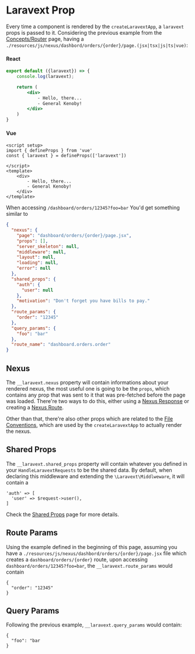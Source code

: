 # Laravext Prop

Every time a component is rendered by the `createLaravextApp`, a `laravext` props is passed to it. Considering the previous example from the [Concepts/Router](/concepts/router) page, having a `./resources/js/nexus/dashbord/orders/{order}/page.(jsx|tsx|js|ts|vue)`:

<!-- tabs:start -->
<!-- @todo -->
#### **React**

```jsx
export default ({laravext}) => {
    console.log(laravext);

    return (
        <div>
            - Hello, there...
            - General Kenoby!
        </div>
    )
}
```

#### **Vue**
<!-- @todo -->

```vue
<script setup>
import { defineProps } from 'vue'
const { laravext } = defineProps(['laravext'])

</script>
<template>
    <div>
        - Hello, there...
        - General Kenoby!
    </div>
</template>
```

<!-- tabs:end -->


When accessing `/dashboard/orders/12345?foo=bar`
You'd get something similar to

```json
{
  "nexus": {
    "page": "dashboard/orders/{order}/page.jsx",
    "props": [],
    "server_skeleton": null,
    "middleware": null,
    "layout": null,
    "loading": null,
    "error": null
  },
  "shared_props": {
    "auth": {
      "user": null
    },
    "motivation": "Don't forget you have bills to pay."
  },
  "route_params": {
    "order": "12345"
  },
  "query_params": {
    "foo": "bar"
  },
  "route_name": "dashboard.orders.order"
}
```

## Nexus 

The `__laravext.nexus` property will contain informations about your rendered nexus, the most useful one is going to be the `props`, which contains any prop that was sent to it that was pre-fetched before the page was loaded. There're two ways to do this, either using a [Nexus Response](/tools/nexus-response.md) or creating a [Nexus Route](/tools/routing?id=nexus). 

Other than that, there're also other props which are related to the [File Conventions](/concepts/file-conventions.md), which are used by the `createLaravextApp` to actually render the nexus.

## Shared Props

The `__laravext.shared_props` property will contain whatever you defined in your `HandleLaravextRequests` to be the shared data. By default, when declaring this middleware and extending the `\Laravext\Middlweware`, it will contain a

```
'auth' => [
  'user' => $request->user(),
]
```
Check the [Shared Props](/tools/shared-props.md) page for more details.

## Route Params

Using the example defined in the beginning of this page, assuming you have a `./resources/js/nexus/dashbord/orders/{order}/page.jsx` file which creates a `dashboard/orders/{order}` route, upon accessing `dashboard/orders/12345?foo=bar`, the `__laravext.route_params` would contain

```
{
  "order": "12345"
}
```

## Query Params

Following the previous example, `__laravext.query_params` would contain:

```
{
  "foo": "bar
}
```